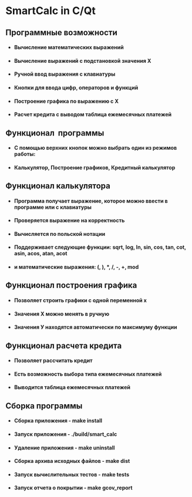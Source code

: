 # SmartCalc in C/Qt

## Программные возможности
* #### Вычисление математических выражений
* #### Вычисление выражений с подстановкой значения X
* #### Ручной ввод выражения с клавиатуры
* #### Кнопки для ввода цифр, операторов и функций
* #### Построение графика по выражению с X
* #### Расчет кредита с выводом таблица ежемесячных платежей

## Функционал  программы
* #### С помощью верхних кнопок можно выбрать один из режимов работы: 
* #### Калькулятор, Построение графиков, Кредитный калькулятор

## Функционал калькулятора
* #### Программа получает выражение, которое можно ввести в программе или с клавиатуры
* #### Проверяется выражение на корректность
* #### Вычисляется по польской нотации
* #### Поддерживает следующие функции: sqrt, log, ln, sin, cos, tan, cot, asin, acos, atan, acot 
* #### и математические выражения: (, ), *, /, -, +, mod

## Функционал построения графика
* #### Позволяет строить графики с одной переменной х
* #### Значения Х можно менять в ручную
* #### Значения У находятся автоматически по максимуму функции

## Функционал расчета кредита
* #### Позволяет рассчитать кредит
* #### Есть возможность выбора типа ежемесячных платежей
* #### Выводится таблица ежемесячных платежей

## Сборка программы
* #### Сборка приложения - make install
* #### Запуск приложения - ./build/smart_calc
* #### Удаление приложения - make uninstall
* #### Сборка архива исходных файлов - make dist
* #### Запуск вычислительных тестов - make tests
* #### Запуск отчета о покрытии - make gcov_report